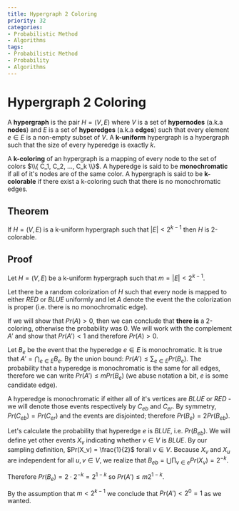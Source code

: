 ```yaml
---
title: Hypergraph 2 Coloring
priority: 32
categories:
- Probabilistic Method
- Algorithms
tags:
- Probabilistic Method
- Probability
- Algorithms
---
```


# Hypergraph 2 Coloring

A **hypergraph** is the pair $H = (V, E)$ where $V$ is a set of **hypernodes** (a.k.a **nodes**) and $E$ is a set of **hyperedges** (a.k.a **edges**) such that every element $e \in E$ is a non-empty subset of $V$. A **k-uniform** hypergraph is a hypergraph such that the size of every hyperedge is exactly $k$.

A **k-coloring** of an hypergraph is a mapping of every node to the set of colors $\\{ C_1, C_2, ..., C_k \\}$. A hyperedge is said to be **monochromatic** if all of it's nodes are of the same color. A hypergraph is said to be **k-colorable** if there exist a k-coloring such that there is no monochromatic edges.

## Theorem

If $H = (V, E)$ is a k-uniform hypergraph such that $|E| < 2^{k-1}$ then $H$ is 2-colorable.

## Proof

Let $H = (V, E)$ be a k-uniform hypergraph such that $m = |E| < 2^{k-1}$.

Let there be a random colorization of $H$ such that every node is mapped to either $RED$ or $BLUE$ uniformly and let $A$ denote the event the the colorization is proper (i.e. there is no monochromatic edge).

If we will show that $Pr(A) > 0$, then we can conclude that **there is** a 2-coloring, otherwise the probability was 0. We will work with the complement $A'$ and show that $Pr(A') < 1$ and therefore $Pr(A) > 0$.

Let $B_e$ be the event that the hyperedge $e \in E$ is monochromatic. It is true that $A' = \bigcap_{e \in E} B_e$. By the union bound: $Pr(A') \leq \sum_{e \in E} Pr(B_e)$. The probability that a hyperedge is monochromatic is the same for all edges, therefore we can write $Pr(A') \leq m Pr(B_e)$ (we abuse notation a bit, $e$ is some candidate edge).

A hyperedge is monochromatic if either all of it's vertices are $BLUE$ or $RED$ - we will denote those events respectively by $C_{eb}$ and $C_{er}$. By symmetry, $Pr(C_{eb}) = Pr(C_{er})$ and the events are disjointed; therefore $Pr(B_e) = 2Pr(B_{eb})$.

Let's calculate the probability that hyperedge $e$ is $BLUE$, i.e. $Pr(B_{eb})$. We will define yet other events $X_v$ indicating whether $v \in V$ is $BLUE$. By our sampling definition, $Pr(X_v) = \frac{1}{2}$ forall $v \in V$. Because $X_v$ and $X_u$ are independent for all $u,v \in V$, we realize that $B_{eb} = \bigcup \prod_{v \in e} Pr(X_v) = 2^{-k}$.

Therefore $Pr(B_e) = 2 \cdot 2^{-k} = 2^{1-k}$ so $Pr(A') \leq m 2^{1-k}$.

By the assumption that $m < 2^{k-1}$ we conclude that $Pr(A') < 2^0 = 1$ as we wanted.
